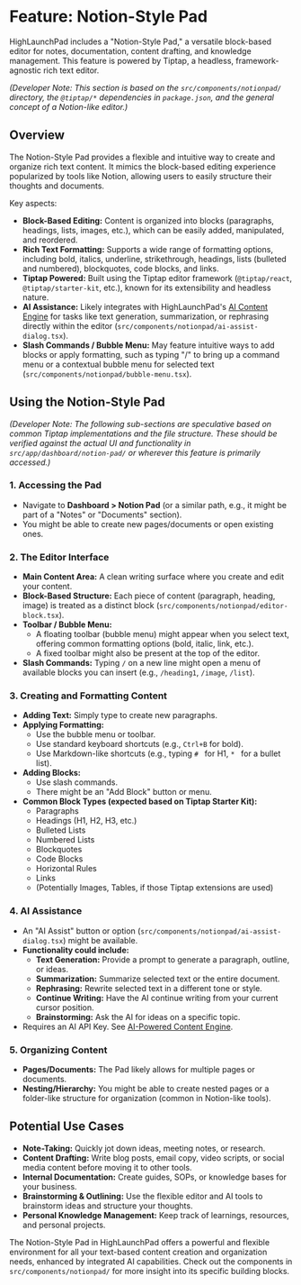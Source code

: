 # Feature: Notion-Style Pad

HighLaunchPad includes a "Notion-Style Pad," a versatile block-based editor for notes, documentation, content drafting, and knowledge management. This feature is powered by Tiptap, a headless, framework-agnostic rich text editor.

*(Developer Note: This section is based on the `src/components/notionpad/` directory, the `@tiptap/*` dependencies in `package.json`, and the general concept of a Notion-like editor.)*

## Overview

The Notion-Style Pad provides a flexible and intuitive way to create and organize rich text content. It mimics the block-based editing experience popularized by tools like Notion, allowing users to easily structure their thoughts and documents.

Key aspects:

*   **Block-Based Editing:** Content is organized into blocks (paragraphs, headings, lists, images, etc.), which can be easily added, manipulated, and reordered.
*   **Rich Text Formatting:** Supports a wide range of formatting options, including bold, italics, underline, strikethrough, headings, lists (bulleted and numbered), blockquotes, code blocks, and links.
*   **Tiptap Powered:** Built using the Tiptap editor framework (`@tiptap/react`, `@tiptap/starter-kit`, etc.), known for its extensibility and headless nature.
*   **AI Assistance:** Likely integrates with HighLaunchPad's [AI Content Engine](Core-Features-AI-Powered-Content-Engine.md) for tasks like text generation, summarization, or rephrasing directly within the editor (`src/components/notionpad/ai-assist-dialog.tsx`).
*   **Slash Commands / Bubble Menu:** May feature intuitive ways to add blocks or apply formatting, such as typing "/" to bring up a command menu or a contextual bubble menu for selected text (`src/components/notionpad/bubble-menu.tsx`).

## Using the Notion-Style Pad

*(Developer Note: The following sub-sections are speculative based on common Tiptap implementations and the file structure. These should be verified against the actual UI and functionality in `src/app/dashboard/notion-pad/` or wherever this feature is primarily accessed.)*

### 1. Accessing the Pad

*   Navigate to **Dashboard > Notion Pad** (or a similar path, e.g., it might be part of a "Notes" or "Documents" section).
*   You might be able to create new pages/documents or open existing ones.

### 2. The Editor Interface

*   **Main Content Area:** A clean writing surface where you create and edit your content.
*   **Block-Based Structure:** Each piece of content (paragraph, heading, image) is treated as a distinct block (`src/components/notionpad/editor-block.tsx`).
*   **Toolbar / Bubble Menu:**
    *   A floating toolbar (bubble menu) might appear when you select text, offering common formatting options (bold, italic, link, etc.).
    *   A fixed toolbar might also be present at the top of the editor.
*   **Slash Commands:** Typing `/` on a new line might open a menu of available blocks you can insert (e.g., `/heading1`, `/image`, `/list`).

### 3. Creating and Formatting Content

*   **Adding Text:** Simply type to create new paragraphs.
*   **Applying Formatting:**
    *   Use the bubble menu or toolbar.
    *   Use standard keyboard shortcuts (e.g., `Ctrl+B` for bold).
    *   Use Markdown-like shortcuts (e.g., typing `# ` for H1, `* ` for a bullet list).
*   **Adding Blocks:**
    *   Use slash commands.
    *   There might be an "Add Block" button or menu.
*   **Common Block Types (expected based on Tiptap Starter Kit):**
    *   Paragraphs
    *   Headings (H1, H2, H3, etc.)
    *   Bulleted Lists
    *   Numbered Lists
    *   Blockquotes
    *   Code Blocks
    *   Horizontal Rules
    *   Links
    *   (Potentially Images, Tables, if those Tiptap extensions are used)

### 4. AI Assistance

*   An "AI Assist" button or option (`src/components/notionpad/ai-assist-dialog.tsx`) might be available.
*   **Functionality could include:**
    *   **Text Generation:** Provide a prompt to generate a paragraph, outline, or ideas.
    *   **Summarization:** Summarize selected text or the entire document.
    *   **Rephrasing:** Rewrite selected text in a different tone or style.
    *   **Continue Writing:** Have the AI continue writing from your current cursor position.
    *   **Brainstorming:** Ask the AI for ideas on a specific topic.
*   Requires an AI API Key. See [AI-Powered Content Engine](Core-Features-AI-Powered-Content-Engine.md).

### 5. Organizing Content

*   **Pages/Documents:** The Pad likely allows for multiple pages or documents.
*   **Nesting/Hierarchy:** You might be able to create nested pages or a folder-like structure for organization (common in Notion-like tools).

## Potential Use Cases

*   **Note-Taking:** Quickly jot down ideas, meeting notes, or research.
*   **Content Drafting:** Write blog posts, email copy, video scripts, or social media content before moving it to other tools.
*   **Internal Documentation:** Create guides, SOPs, or knowledge bases for your business.
*   **Brainstorming & Outlining:** Use the flexible editor and AI tools to brainstorm ideas and structure your thoughts.
*   **Personal Knowledge Management:** Keep track of learnings, resources, and personal projects.

The Notion-Style Pad in HighLaunchPad offers a powerful and flexible environment for all your text-based content creation and organization needs, enhanced by integrated AI capabilities. Check out the components in `src/components/notionpad/` for more insight into its specific building blocks.
